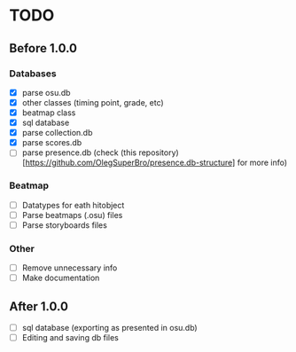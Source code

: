 # TODO

## Before 1.0.0

### Databases
- [X] parse osu.db
- [X] other classes (timing point, grade, etc)
- [X] beatmap class
- [X] sql database
- [X] parse collection.db
- [X] parse scores.db
- [ ] parse presence.db (check (this repository)[https://github.com/OlegSuperBro/presence.db-structure] for more info)

### Beatmap
- [ ] Datatypes for eath hitobject
- [ ] Parse beatmaps (.osu) files
- [ ] Parse storyboards files

### Other
- [ ] Remove unnecessary info
- [ ] Make documentation

## After 1.0.0
- [ ] sql database (exporting as presented in osu.db)
- [ ] Editing and saving db files
